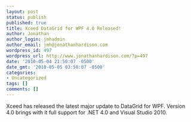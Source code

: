 ```yaml
---
layout: post
status: publish
published: true
title: Xceed DataGrid for WPF 4.0 Released!
author: Jonathan
author_login: jmhadmin
author_email: jmh@jonathanhardison.com
wordpress_id: 497
wordpress_url: http://www.jonathanhardison.com/?p=497
date: '2010-05-04 21:50:07 -0500'
date_gmt: '2010-05-05 03:50:07 -0500'
categories:
- Uncategorized
tags: []
comments: []
---
```

Xceed has released the latest major update to DataGrid for WPF. Version 4.0 brings with it full support for .NET 4.0 and Visual Studio 2010.
